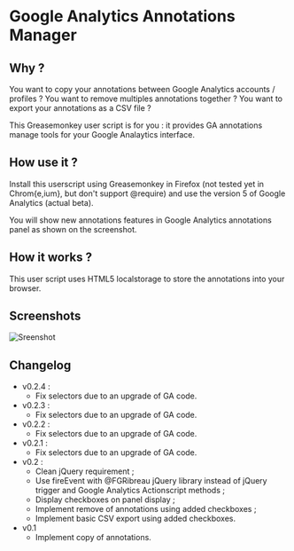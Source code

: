 Google Analytics Annotations Manager
====================================

Why ?
-----
You want to copy your annotations between Google Analytics accounts /
profiles ?
You want to remove multiples annotations together ?
You want to export your annotations as a CSV file ?

This Greasemonkey user script is for you : it provides GA annotations
manage tools for your Google Analaytics interface.

How use it ?
------------
Install this userscript using Greasemonkey in Firefox (not tested yet
in Chrom{e,ium}, but don't support @require) and use the version 5 of
Google Analytics (actual beta).

You will show new annotations features in Google Analytics annotations
panel as shown on the screenshot.

How it works ?
--------------
This user script uses HTML5 localstorage to store the annotations into
your browser.

Screenshots
-----------
![Sreenshot](https://lh5.googleusercontent.com/--qEEkeRfe0k/TljN9Egc1yI/AAAAAAAAAGk/a1drHp2QyvM/GA-Annotations-v0.2.PNG)

Changelog
---------
-   v0.2.4 :
    -    Fix selectors due to an upgrade of GA code.
-   v0.2.3 :
    -    Fix selectors due to an upgrade of GA code.
-   v0.2.2 :
    -    Fix selectors due to an upgrade of GA code.
-   v0.2.1 :
    -    Fix selectors due to an upgrade of GA code.
-   v0.2 :
    -    Clean jQuery requirement ;
    -    Use fireEvent with @FGRibreau jQuery library instead of
         jQuery trigger and Google Analytics Actionscript methods ;
    -    Display checkboxes on panel display ;
    -    Implement remove of annotations using added checkboxes ;
    -    Implement basic CSV export using added checkboxes.
-   v0.1
    -    Implement copy of annotations.
